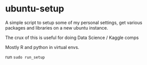 # ubuntu-setup

A simple script to setup some of my personal settings, get various packages and libraries on a new ubuntu instance.

The crux of this is useful for doing Data Science / Kaggle comps

Mostly R and python in virtual envs.

run `sudo run_setup`

